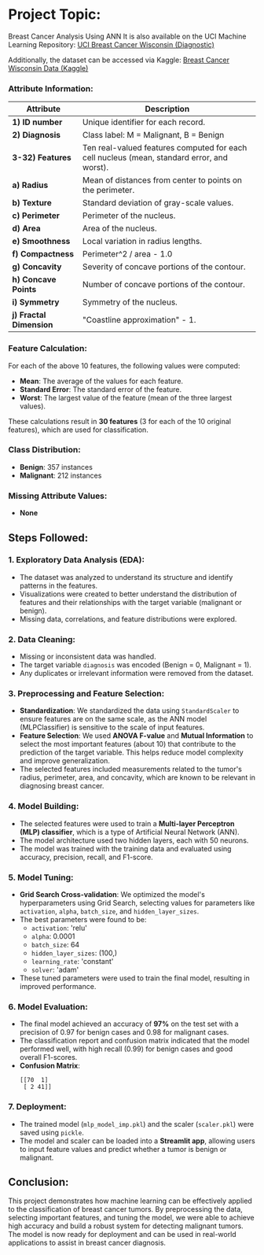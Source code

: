 # Project Topic: 
Breast Cancer Analysis Using ANN
It is also available on the UCI Machine Learning Repository: [UCI Breast Cancer Wisconsin (Diagnostic)](https://archive.ics.uci.edu/ml/datasets/Breast+Cancer+Wisconsin+%28Diagnostic%29)

Additionally, the dataset can be accessed via Kaggle: [Breast Cancer Wisconsin Data (Kaggle)](https://www.kaggle.com/datasets/uciml/breast-cancer-wisconsin-data/data)

### Attribute Information:

| **Attribute**                 | **Description**                                                                                                                                                                  |
|-------------------------------|----------------------------------------------------------------------------------------------------------------------------------------------------------------------------------|
| **1) ID number**               | Unique identifier for each record.                                                                                                                                               |
| **2) Diagnosis**               | Class label: M = Malignant, B = Benign                                                                                                                                             |
| **3-32) Features**             | Ten real-valued features computed for each cell nucleus (mean, standard error, and worst).                                                                                       |
| **a) Radius**                  | Mean of distances from center to points on the perimeter.                                                                                                                       |
| **b) Texture**                 | Standard deviation of gray-scale values.                                                                                                                                         |
| **c) Perimeter**               | Perimeter of the nucleus.                                                                                                                                                       |
| **d) Area**                    | Area of the nucleus.                                                                                                                                                           |
| **e) Smoothness**              | Local variation in radius lengths.                                                                                                                                               |
| **f) Compactness**             | Perimeter^2 / area - 1.0                                                                                                                                                        |
| **g) Concavity**               | Severity of concave portions of the contour.                                                                                                                                     |
| **h) Concave Points**          | Number of concave portions of the contour.                                                                                                                                       |
| **i) Symmetry**                | Symmetry of the nucleus.                                                                                                                                                        |
| **j) Fractal Dimension**       | "Coastline approximation" - 1.                                                                                                                                                  |

### Feature Calculation:
For each of the above 10 features, the following values were computed:
- **Mean**: The average of the values for each feature.
- **Standard Error**: The standard error of the feature.
- **Worst**: The largest value of the feature (mean of the three largest values).

These calculations result in **30 features** (3 for each of the 10 original features), which are used for classification.

### Class Distribution:
- **Benign**: 357 instances
- **Malignant**: 212 instances

### Missing Attribute Values:
- **None**

## Steps Followed:

### 1. **Exploratory Data Analysis (EDA):**
   - The dataset was analyzed to understand its structure and identify patterns in the features.
   - Visualizations were created to better understand the distribution of features and their relationships with the target variable (malignant or benign).
   - Missing data, correlations, and feature distributions were explored.

### 2. **Data Cleaning:**
   - Missing or inconsistent data was handled.
   - The target variable `diagnosis` was encoded (Benign = 0, Malignant = 1).
   - Any duplicates or irrelevant information were removed from the dataset.

### 3. **Preprocessing and Feature Selection:**
   - **Standardization**: We standardized the data using `StandardScaler` to ensure features are on the same scale, as the ANN model (MLPClassifier) is sensitive to the scale of input features.
   - **Feature Selection**: We used **ANOVA F-value** and **Mutual Information** to select the most important features (about 10) that contribute to the prediction of the target variable. This helps reduce model complexity and improve generalization.
   - The selected features included measurements related to the tumor's radius, perimeter, area, and concavity, which are known to be relevant in diagnosing breast cancer.

### 4. **Model Building:**
   - The selected features were used to train a **Multi-layer Perceptron (MLP) classifier**, which is a type of Artificial Neural Network (ANN).
   - The model architecture used two hidden layers, each with 50 neurons.
   - The model was trained with the training data and evaluated using accuracy, precision, recall, and F1-score.

### 5. **Model Tuning:**
   - **Grid Search Cross-validation**: We optimized the model's hyperparameters using Grid Search, selecting values for parameters like `activation`, `alpha`, `batch_size`, and `hidden_layer_sizes`.
   - The best parameters were found to be:
     - `activation`: 'relu'
     - `alpha`: 0.0001
     - `batch_size`: 64
     - `hidden_layer_sizes`: (100,)
     - `learning_rate`: 'constant'
     - `solver`: 'adam'
   - These tuned parameters were used to train the final model, resulting in improved performance.

### 6. **Model Evaluation:**
   - The final model achieved an accuracy of **97%** on the test set with a precision of 0.97 for benign cases and 0.98 for malignant cases.
   - The classification report and confusion matrix indicated that the model performed well, with high recall (0.99) for benign cases and good overall F1-scores.
   - **Confusion Matrix**:
     ```
     [[70  1]
      [ 2 41]]
     ```

### 7. **Deployment:**
   - The trained model (`mlp_model_imp.pkl`) and the scaler (`scaler.pkl`) were saved using `pickle`.
   - The model and scaler can be loaded into a **Streamlit app**, allowing users to input feature values and predict whether a tumor is benign or malignant.

## Conclusion:
This project demonstrates how machine learning can be effectively applied to the classification of breast cancer tumors. By preprocessing the data, selecting important features, and tuning the model, we were able to achieve high accuracy and build a robust system for detecting malignant tumors. The model is now ready for deployment and can be used in real-world applications to assist in breast cancer diagnosis.
